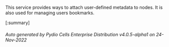 






This service provides ways to attach user-defined metadata to nodes. It is also used for managing users bookmarks.

[:summary]

###### Auto generated by Pydio Cells Enterprise Distribution v4.0.5-alpha1 on 24-Nov-2022
